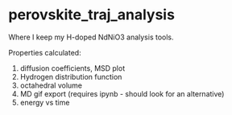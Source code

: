 # perovskite_traj_analysis
Where I keep my H-doped NdNiO3 analysis tools. 

Properties calculated:
1) diffusion coefficients, MSD plot
2) Hydrogen distribution function
3) octahedral volume
4) MD gif export (requires ipynb - should look for an alternative)
5) energy vs time

